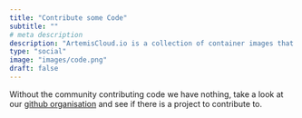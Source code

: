 ```yaml
---
title: "Contribute some Code"
subtitle: ""
# meta description
description: "ArtemisCloud.io is a collection of container images that provide a way to deploy the Apache ActiveMQ Artemis Broker on Kubernetes."
type: "social"
image: "images/code.png"
draft: false
---
```


Without the community contributing code we have nothing, take a look at our [github organisation](https://github.com/artemiscloud)
and see if there is a project to contribute to.